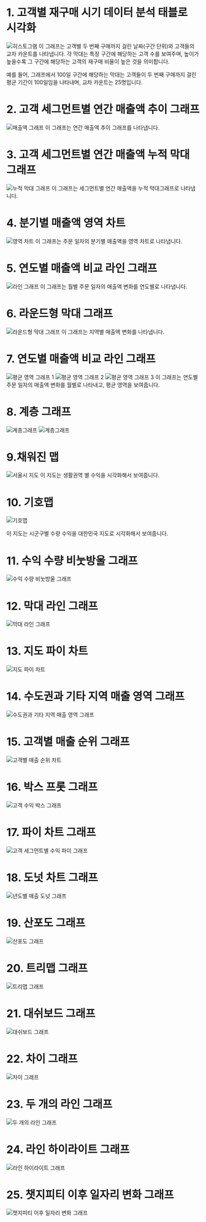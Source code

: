 # 1. 고객별 재구매 시기 데이터 분석 태블로 시각화

![히스토그램](tableau2.png)
이 그래프는 고객별 두 번째 구매까지 걸린 날짜(구간 단위)와 고객들의 교차 카운트를 나타냅니다. 각 막대는 특정 구간에 해당하는 고객 수를 보여주며, 높이가 높을수록 그 구간에 해당하는 고객의 재구매 비율이 높은 것을 의미합니다. 

예를 들어, 그래프에서 100일 구간에 해당하는 막대는 고객들이 두 번째 구매까지 걸린 평균 기간이 100일임을 나타내며, 교차 카운트는 25명입니다.



# 2. 고객 세그먼트별 연간 매출액 추이 그래프

![매출액 그래프](매출추이.png)
이 그래프는 연간 매출액 추이 그래프를 나타냅니다.


# 3. 고객 세그먼트별 연간 매출액 누적 막대 그래프

![누적 막대 그래프](1.png)
이 그래프는 세그먼트별 연간 매출액을 누적 막대그래프로 나타냅니다.


# 4. 분기별 매출액 영역 차트

![영역 차트](영역차트.png)
이 그래프는 주문 일자의 분기별 매출액을 영역 차트로 나타냅니다.


# 5. 연도별 매출액 비교 라인 그래프

![라인 그래프](비교그래프.png)
이 그래프는 월별 주문 일자의 매출액 변화를 연도별로 나타냅니다.


# 6. 라운드형 막대 그래프

![라운드형 막대 그래프](라운드형막대그래프.png)
이 그래프는 지역별 매출액 변화를 나타냅니다.


# 7. 연도별 매출액 비교 라인 그래프

![평균 영역 그래프 1](평균영역차트1.png) ![평균 영역 그래프 2](평균영역차트2.png) ![평균 영역 그래프 3](평균영역차트3.png)
이 그래프는 연도별 주문 일자의 매출액 변화를 월별로 나타내고, 평균 영역을 보여줍니다.

# 8. 계층 그래프

![계층그래프](계층그래프.png) ![계층그래프](계층그래프2.png)


# 9.채워진 맵

![서울시 지도](채워진맵.png)
이 지도는 생활권역 별 수익을 시각화해서 보여줍니다.

# 10. 기호맵

![기호맵](기호맵1.png)

이 지도는 시군구별 수량 수익을 대한민국 지도로 시각화해서 보여줍니다.

# 11. 수익 수량 비눗방울 그래프

![수익 수량 비눗방울 그래프](물방울.png)

# 12. 막대 라인 그래프

![막대 라인 그래프](기호맵2.png)

# 13. 지도 파이 차트

![지도 파이 차트](지도파이차트.png)

# 14. 수도권과 기타 지역 매출 영역 그래프

![수도권과 기타 지역 매출 영역 그래프](수도권영역차트.png)

# 15. 고객별 매출 순위 그래프

![고객별 매출 순위 차트](집합그래프.png)

# 16. 박스 프롯 그래프

![고객 수익 박스 그래프](박스플롯.png)

# 17. 파이 차트 그래프

![고객 세그먼트별 수익 파이 그래프](파이차트.png)

# 18. 도넛 차트 그래프

![년도별 매출 도넛 그래프](도넛차트.png)

# 19. 산포도 그래프

![산포도 그래프](분산형차트.png)

# 20. 트리맵 그래프

![트리맵 그래프](트리맵차트.png)

# 21. 대쉬보드 그래프

![대쉬보드 그래프](대쉬보드.png)

# 22. 차이 그래프

![차이 그래프](차이그래프.png)

# 23. 두 개의 라인 그래프

![두 개의 라인 그래프](라인그래프.png)

# 24. 라인 하이라이트 그래프

![라인 하이라이트 그래프](라인하이라이트.png)

# 25. 챗지피티 이후 일자리 변화 그래프

![챗지피티 이후 일자리 변화 그래프](챗지피티.png)


